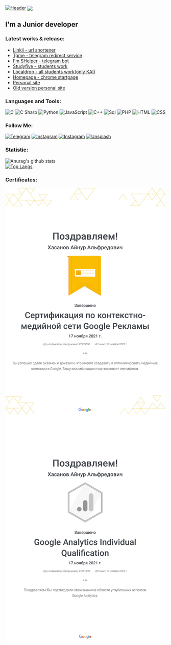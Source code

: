 [![Header](https://github.com/RFPanda/RFPanda/blob/main/assets/headerlabel.gif)](https://rfpanda.ml)
<a href="https://rfpanda.ga"> <img src="(https://github.com/RFPanda/RFPanda/blob/main/assets/headerlabel.gif" align="center" width="500"> </a>

## I'm a Junior developer

### Latest works & release:
- [Linkli - url shortener](https://www.linkli.ml)
- [Tgme - telegram redirect service](https://tgme.cf)
- [I'm SHelper - telegram bot](https://t.me/shelper1bot)
- [Studyfive - students work](https://studyfive.ga)
- [Localdrop - all students work(only KAI)](https://localdrop.ga)
- [Homepage - chrome startpage](https://chrohome.ga)
- [Personal site](https://rfpanda.ga)
- [Old version personal site](https://khasanov.my.id)

### Languages and Tools:
![C](https://img.shields.io/badge/-C-090909?style=for-the-badge&logo=c&logoColor=47C5FB)
![C Sharp](https://img.shields.io/badge/-CSharp-090909?style=for-the-badge&logo=c&logoColor=47C5FB)
![Python](https://img.shields.io/badge/-Python-090909?style=for-the-badge&logo=Python&logoColor=E9D54D)
![JavaScript](https://img.shields.io/badge/-JavaScript-090909?style=for-the-badge&logo=JavaScript&logoColor=E9D54D)
![C++](https://img.shields.io/badge/-C++-090909?style=for-the-badge&logo=C%2b%2b&logoColor=6296CC)
![Sql](https://img.shields.io/badge/-Sql-090909?style=for-the-badge&logo=mysql&logoColor=00648B)
![PHP](https://img.shields.io/badge/-PHP-090909?style=for-the-badge&logo=php&logoColor=00648B)
![HTML](https://img.shields.io/badge/-HTML-090909?style=for-the-badge&logo=html&logoColor=00648B)
![CSS](https://img.shields.io/badge/-CSS-090909?style=for-the-badge&logo=css&logoColor=00648B)

### Follow Me:
[![Telegram](https://img.shields.io/badge/-Telegram-090909?style=for-the-badge&logo=telegram&logoColor=27A0D9)](https://t.me/rfpanda)
[![Instagram](https://img.shields.io/badge/-Instagram-090909?style=for-the-badge&logo=instagram&logoColor=B4068E)](https://www.instagram.com/rfpanda)
[![Instagram](https://img.shields.io/badge/-Instagram-090909?style=for-the-badge&logo=instagram&logoColor=B4068E)](https://www.instagram.com/road2dope)
[![Unsplash](https://img.shields.io/badge/-Unsplash-090909?style=for-the-badge&logo=unsplash&logoColor=007BB6)](https://www.unsplash.com/rfpanda)

### Statistic:
![Anurag's github stats](https://github-readme-stats.vercel.app/api?username=rfpanda&theme=graywhite&show_icons=true)   
[![Top Langs](https://github-readme-stats.vercel.app/api/top-langs/?username=rfpanda&langs_count=8)](https://github.com/rfpanda/github-readme-stats)

### Сertificates:
<img src="https://github.com/RFPanda/RFPanda/blob/main/assets/google-sert-1.jpg" width="500"> <img src="https://github.com/RFPanda/RFPanda/blob/main/assets/google-sert-2.jpg" width="500">

